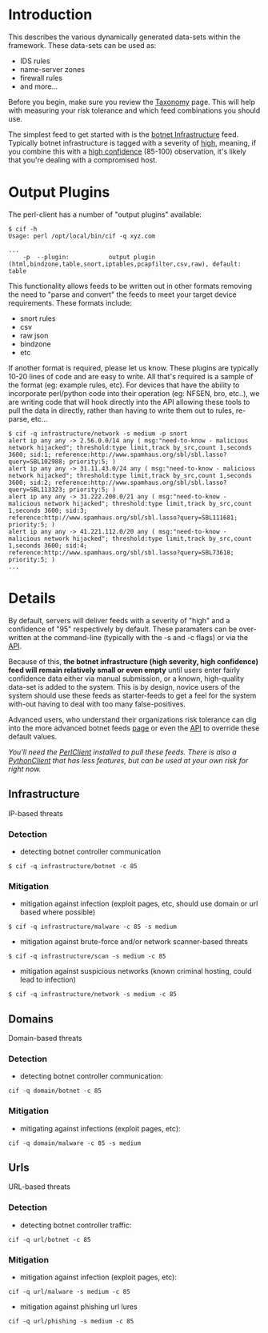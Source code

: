 # Introduction #

This describes the various dynamically generated data-sets within the framework. These data-sets can be used as:

  * IDS rules
  * name-server zones
  * firewall rules
  * and more...

Before you begin, make sure you review the [Taxonomy](Taxonomy.md) page. This will help with measuring your risk tolerance and which feed combinations you should use.

The simplest feed to get started with is the [botnet Infrastructure](FeedsBotnet#Infrastructure.md) feed. Typically botnet infrastructure is tagged with a severity of [high](TaxonomySeverity#High.md), meaning, if you combine this with a [high confidence](TaxonomyConfidence#85_-_94.md) (85-100) observation, it's likely that you're dealing with a compromised host.
# Output Plugins #
The perl-client has a number of "output plugins" available:
```
$ cif -h
Usage: perl /opt/local/bin/cif -q xyz.com

...
    -p  --plugin:           output plugin (html,bindzone,table,snort,iptables,pcapfilter,csv,raw), default: table
```

This functionality allows feeds to be written out in other formats removing the need to "parse and convert" the feeds to meet your target device requirements. These formats include:
  * snort rules
  * csv
  * raw json
  * bindzone
  * etc

If another format is required, please let us know. These plugins are typically 10-20 lines of code and are easy to write. All that's required is a sample of the format (eg: example rules, etc). For devices that have the ability to incorporate perl/python code into their operation (eg: NFSEN, bro, etc..), we are writing code that will hook directly into the API allowing these tools to pull the data in directly, rather than having to write them out to rules, re-parse, etc...

```
$ cif -q infrastructure/network -s medium -p snort
alert ip any any -> 2.56.0.0/14 any ( msg:"need-to-know - malicious network hijacked"; threshold:type limit,track by_src,count 1,seconds 3600; sid:1; reference:http://www.spamhaus.org/sbl/sbl.lasso?query=SBL102988; priority:5; )
alert ip any any -> 31.11.43.0/24 any ( msg:"need-to-know - malicious network hijacked"; threshold:type limit,track by_src,count 1,seconds 3600; sid:2; reference:http://www.spamhaus.org/sbl/sbl.lasso?query=SBL113323; priority:5; )
alert ip any any -> 31.222.200.0/21 any ( msg:"need-to-know - malicious network hijacked"; threshold:type limit,track by_src,count 1,seconds 3600; sid:3; reference:http://www.spamhaus.org/sbl/sbl.lasso?query=SBL111681; priority:5; )
alert ip any any -> 41.221.112.0/20 any ( msg:"need-to-know - malicious network hijacked"; threshold:type limit,track by_src,count 1,seconds 3600; sid:4; reference:http://www.spamhaus.org/sbl/sbl.lasso?query=SBL73618; priority:5; )
...
```

# Details #
By default, servers will deliver feeds with a severity of "high" and a confidence of "95" respectively by default. These paramaters can be over-written at the command-line (typically with the -s and -c flags) or via the [API](API.md).

Because of this, **the botnet infrastructure (high severity, high confidence) feed will remain relatively small or even empty** until users enter fairly confidence data either via manual submission, or a known, high-quality data-set is added to the system. This is by design, novice users of the system should use these feeds as starter-feeds to get a feel for the system with-out having to deal with too many false-positives.

Advanced users, who understand their organizations risk tolerance can dig into the more advanced botnet feeds [page](FeedsBotnet.md) or even the [API](API#Common_Parameters.md) to override these default values.

_You'll need the [PerlClient](http://code.google.com/p/collective-intelligence-framework/wiki/PerlClient) installed to pull these feeds. There is also a [PythonClient](http://code.google.com/p/collective-intelligence-framework/wiki/PythonClient) that has less features, but can be used at your own risk for right now._

## Infrastructure ##
IP-based threats
### Detection ###
  * detecting botnet controller communication
```
$ cif -q infrastructure/botnet -c 85
```
### Mitigation ###
  * mitigation against infection (exploit pages, etc, should use domain or url based where possible)
```
$ cif -q infrastructure/malware -c 85 -s medium
```
  * mitigation against brute-force and/or network scanner-based threats
```
$ cif -q infrastructure/scan -s medium -c 85
```
  * mitigation against suspicious networks (known criminal hosting, could lead to infection)
```
$ cif -q infrastructure/network -s medium -c 85
```

## Domains ##
Domain-based threats
### Detection ###
  * detecting botnet controller communication:
```
cif -q domain/botnet -c 85
```
### Mitigation ###
  * mitigating against infections (exploit pages, etc):
```
cif -q domain/malware -c 85 -s medium
```
## Urls ##
URL-based threats
### Detection ###
  * detecting botnet controller traffic:
```
cif -q url/botnet -c 85
```
### Mitigation ###
  * mitigation against infection (exploit pages, etc):
```
cif -q url/malware -s medium -c 85
```
  * mitigation against phishing url lures
```
cif -q url/phishing -s medium -c 85
```